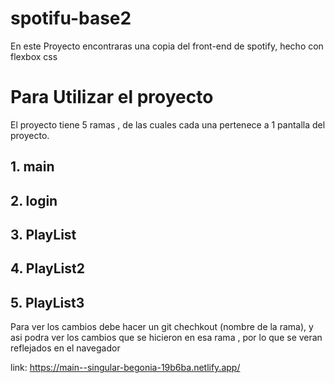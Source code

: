 # spotifu-base2
En este Proyecto encontraras una copia del front-end de spotify, hecho con flexbox css
# Para Utilizar el proyecto
El proyecto tiene 5 ramas , de las cuales cada una pertenece a 1 pantalla del proyecto.
## 1. main
## 2. login
## 3. PlayList
## 4. PlayList2
## 5. PlayList3
Para ver los cambios debe hacer un git chechkout (nombre de la rama), 
y asi podra ver los cambios que se hicieron en esa rama , por lo que 
se veran reflejados en el navegador

link: https://main--singular-begonia-19b6ba.netlify.app/
